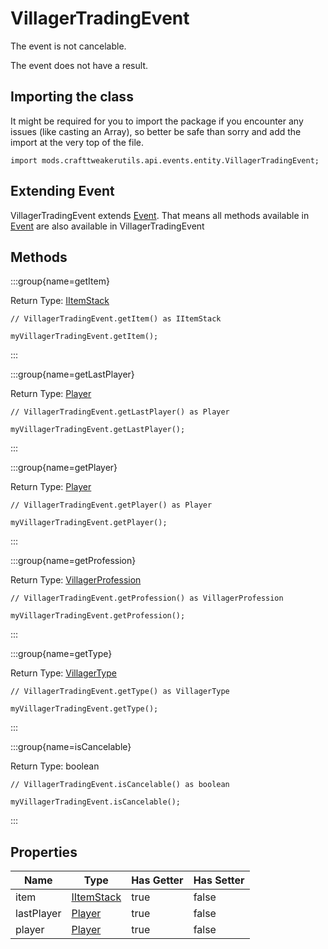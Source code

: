 # VillagerTradingEvent

The event is not cancelable.

The event does not have a result.

## Importing the class

It might be required for you to import the package if you encounter any issues (like casting an Array), so better be safe than sorry and add the import at the very top of the file.
```zenscript
import mods.crafttweakerutils.api.events.entity.VillagerTradingEvent;
```


## Extending Event

VillagerTradingEvent extends [Event](/forge/api/event/Event). That means all methods available in [Event](/forge/api/event/Event) are also available in VillagerTradingEvent

## Methods

:::group{name=getItem}

Return Type: [IItemStack](/vanilla/api/item/IItemStack)

```zenscript
// VillagerTradingEvent.getItem() as IItemStack

myVillagerTradingEvent.getItem();
```

:::

:::group{name=getLastPlayer}

Return Type: [Player](/mods/sixikutils/utils/entity/type/player/Player)

```zenscript
// VillagerTradingEvent.getLastPlayer() as Player

myVillagerTradingEvent.getLastPlayer();
```

:::

:::group{name=getPlayer}

Return Type: [Player](/mods/sixikutils/utils/entity/type/player/Player)

```zenscript
// VillagerTradingEvent.getPlayer() as Player

myVillagerTradingEvent.getPlayer();
```

:::

:::group{name=getProfession}

Return Type: [VillagerProfession](/vanilla/api/villager/VillagerProfession)

```zenscript
// VillagerTradingEvent.getProfession() as VillagerProfession

myVillagerTradingEvent.getProfession();
```

:::

:::group{name=getType}

Return Type: [VillagerType](/vanilla/api/villager/VillagerType)

```zenscript
// VillagerTradingEvent.getType() as VillagerType

myVillagerTradingEvent.getType();
```

:::

:::group{name=isCancelable}

Return Type: boolean

```zenscript
// VillagerTradingEvent.isCancelable() as boolean

myVillagerTradingEvent.isCancelable();
```

:::


## Properties

|    Name    |                            Type                            | Has Getter | Has Setter |
|------------|------------------------------------------------------------|------------|------------|
| item       | [IItemStack](/vanilla/api/item/IItemStack)                 | true       | false      |
| lastPlayer | [Player](/mods/sixikutils/utils/entity/type/player/Player) | true       | false      |
| player     | [Player](/mods/sixikutils/utils/entity/type/player/Player) | true       | false      |

